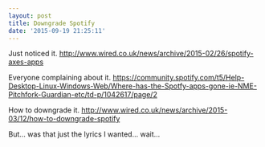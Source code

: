 ```yaml
---
layout: post
title: Downgrade Spotify
date: '2015-09-19 21:25:11'
---
```


Just noticed it.
http://www.wired.co.uk/news/archive/2015-02/26/spotify-axes-apps

Everyone complaining about it.
https://community.spotify.com/t5/Help-Desktop-Linux-Windows-Web/Where-has-the-Spotfy-apps-gone-ie-NME-Pitchfork-Guardian-etc/td-p/1042617/page/2

How to downgrade it.
http://www.wired.co.uk/news/archive/2015-03/12/how-to-downgrade-spotify

But... was that just the lyrics I wanted... wait...